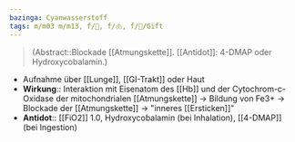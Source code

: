 ```yaml
---
bazinga: Cyanwasserstoff
tags: m/m03 m/m13, f/🧪, f/🫁, f/🍄/Gift
---
```

> (Abstract::Blockade [[Atmungskette]]. [[Antidot]]: 4-DMAP oder Hydroxycobalamin.)
- Aufnahme über [[Lunge]], [[GI-Trakt]] oder Haut  
- **Wirkung**:: Interaktion mit Eisenatom des [[Hb]] und der Cytochrom-c-Oxidase der mitochondrialen [[Atmungskette]] → Bildung von Fe3+ → Blockade der [[Atmungskette]] → "inneres [[Ersticken]]"
- **Antidot**:: [[FiO2]] 1.0, Hydroxycobalamin (bei Inhalation), [[4-DMAP]] (bei Ingestion)